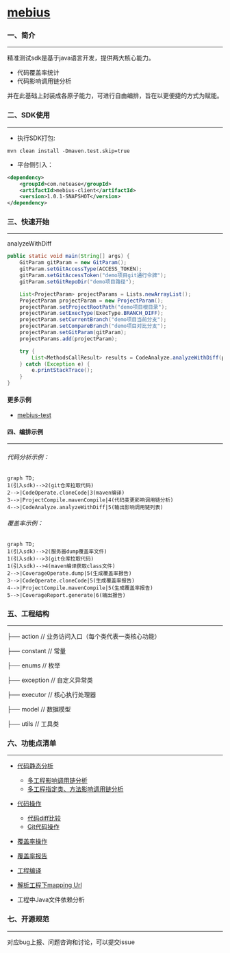 # [mebius](https://g.hz.netease.com/qa-tech/mebius)

### 一、简介

------

精准测试sdk是基于java语言开发，提供两大核心能力。

- 代码覆盖率统计
- 代码影响调用链分析

并在此基础上封装成各原子能力，可进行自由编排，旨在以更便捷的方式为赋能。

### 二、SDK使用

------

- 执行SDK打包:

```plaintext
mvn clean install -Dmaven.test.skip=true
```

- 平台侧引入：

```xml
<dependency>
    <groupId>com.netease</groupId>
    <artifactId>mebius-client</artifactId>
    <version>1.0.1-SNAPSHOT</version>
</dependency>
```

### 三、快速开始

------

analyzeWithDiff

```java
public static void main(String[] args) {
    GitParam gitParam = new GitParam();
    gitParam.setGitAccessType(ACCESS_TOKEN);
    gitParam.setGitAccessToken("demo项目git通行令牌");
    gitParam.setGitRepoDir("demo项目路径");

    List<ProjectParam> projectParams = Lists.newArrayList();
    ProjectParam projectParam = new ProjectParam();
    projectParam.setProjectRootPath("demo项目根目录");
    projectParam.setExecType(ExecType.BRANCH_DIFF);
    projectParam.setCurrentBranch("demo项目当前分支");
    projectParam.setCompareBranch("demo项目对比分支");
    projectParam.setGitParam(gitParam);
    projectParams.add(projectParam);

    try {
        List<MethodsCallResult> results = CodeAnalyze.analyzeWithDiff(projectParams, null);
    } catch (Exception e) {
        e.printStackTrace();
    }
}
```

#### 更多示例

- [mebius-test](/mebius-test)

#### 四、编排示例

------

###### 代码分析示例：

```mermaid
graph TD;
1(引入sdk)-->2(git仓库拉取代码)
2-->|CodeOperate.cloneCode|3(maven编译)
3-->|ProjectCompile.mavenCompile|4(代码变更影响调用链分析)
4-->|CodeAnalyze.analyzeWithDiff|5(输出影响调用链列表)
```

###### 覆盖率示例：

```mermaid
graph TD;
1(引入sdk)-->2(服务器dump覆盖率文件)
1(引入sdk)-->3(git仓库拉取代码)
1(引入sdk)-->4(maven编译获取class文件)
2-->|CoverageOperate.dump|5(生成覆盖率报告)
3-->|CodeOperate.cloneCode|5(生成覆盖率报告)
4-->|ProjectCompile.mavenCompile|5(生成覆盖率报告)
5-->|CoverageReport.generate|6(输出报告)

```

### 

### 五、工程结构

------

├── action                        // 业务访问入口（每个类代表一类核心功能）

├── constant                   // 常量

├── enums                      // 枚举

├── exception                 // 自定义异常类

├── executor                   // 核心执行处理器

├── model                       // 数据模型

├── utils                           // 工具类

### 六、功能点清单

------

- [代码静态分析](docs/codeAnalyze.md)

  - [多工程影响调用链分析](docs/analyzeWithDiff.md)
  - [多工程指定类、方法影响调用链分析](docs/analyzeWithSpecify.md)

- [代码操作](docs/codeOperate.md)

  - [代码diff比较](docs/codeDiff.md)
  - [Git代码操作](docs/gitOperate.md)

- [覆盖率操作](docs/coverageOperate.md)

- [覆盖率报告](docs/coverageReport.md)

- [工程编译](docs/projectCompile.md)

- [解析工程下mapping Url](docs/urlMappingAnalyze.md)

- 工程中Java文件依赖分析

  

### 七、开源规范

------

对应bug上报、问题咨询和讨论，可以提交issue

